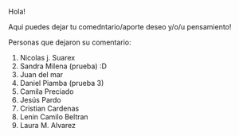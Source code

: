 Hola!


Aqui puedes dejar tu comedntario/aporte deseo y/o/u pensamiento!


Personas que dejaron su comentario:

1. Nicolas j. Suarex
2. Sandra Milena (prueba) :D
3. Juan del mar 
4. Daniel Piamba (prueba 3)
5. Camila Preciado
6. Jesús Pardo
7. Cristian Cardenas
8. Lenin Camilo Beltran
9. Laura M. Alvarez
